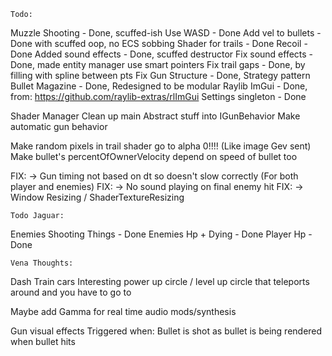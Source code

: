 	Todo:

Muzzle Shooting		- Done, scuffed-ish
Use WASD			- Done
Add vel to bullets	- Done with scuffed oop, no ECS sobbing
Shader for trails	- Done
Recoil				- Done
Added sound effects	- Done, scuffed destructor
Fix sound effects	- Done, made entity manager use smart pointers
Fix trail gaps		- Done, by filling with spline between pts
Fix Gun Structure	- Done, Strategy pattern
Bullet Magazine		- Done, Redesigned to be modular
Raylib ImGui 		- Done, from: https://github.com/raylib-extras/rlImGui
Settings singleton	- Done


Shader Manager
Clean up main
Abstract stuff into IGunBehavior
Make automatic gun behavior

Make random pixels in trail shader go to alpha 0!!!! (Like image Gev sent)
Make bullet's percentOfOwnerVelocity depend on speed of bullet too

FIX: -> Gun timing not based on dt so doesn't slow correctly (For both player and enemies)
FIX: -> No sound playing on final enemy hit
FIX: -> Window Resizing / ShaderTextureResizing


	Todo Jaguar:
Enemies Shooting Things	- Done
Enemies Hp + Dying		- Done
Player Hp				- Done


	Vena Thoughts:

Dash
Train cars
Interesting power up circle / level up circle that teleports around and you have to go to

Maybe add Gamma for real time audio mods/synthesis


Gun visual effects
Triggered when:
	Bullet is shot
	as bullet is being rendered
	when bullet hits
